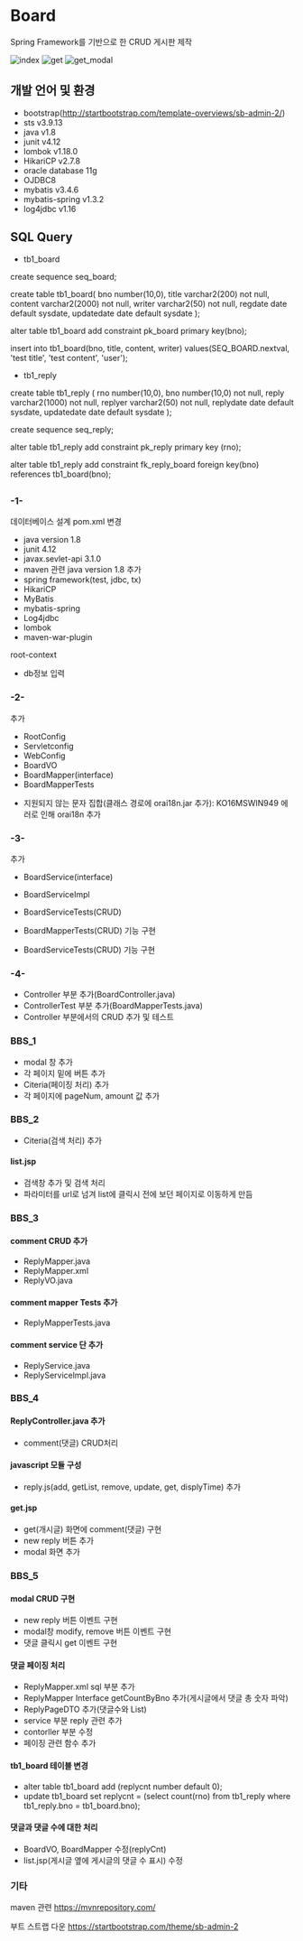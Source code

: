 # Board
Spring Framework를 기반으로 한 CRUD 게시판 제작

![index](https://user-images.githubusercontent.com/42952319/103534254-e3170480-4ed1-11eb-8ca1-3b2f5615dbce.PNG)
![get](https://user-images.githubusercontent.com/42952319/103534287-ee6a3000-4ed1-11eb-8187-2d7732ce0da8.PNG)
![get_modal](https://user-images.githubusercontent.com/42952319/103534304-f5913e00-4ed1-11eb-9edf-a32121ec5a1d.PNG)



## 개발 언어 및 환경
- bootstrap(http://startbootstrap.com/template-overviews/sb-admin-2/)
- sts v3.9.13
- java v1.8
- junit v4.12
- lombok v1.18.0
- HikariCP v2.7.8
- oracle database 11g
- OJDBC8
- mybatis v3.4.6
- mybatis-spring v1.3.2
- log4jdbc v1.16

## SQL Query
- tb1_board

create sequence seq_board;

create table tb1_board(
	bno number(10,0),
	title varchar2(200) not null,
	content varchar2(2000) not null,
	writer varchar2(50) not null,
	regdate date default sysdate,
	updatedate date default sysdate
);

alter table tb1_board add constraint pk_board
primary key(bno);

insert into tb1_board(bno, title, content, writer)
values(SEQ_BOARD.nextval, 'test title', 'test content', 'user');

- tb1_reply

create table tb1_reply (
rno number(10,0),
bno number(10,0) not null,
reply varchar2(1000) not null,
replyer varchar2(50) not null,
replydate date default sysdate,
updatedate date default sysdate
);

create sequence seq_reply;

alter table tb1_reply add constraint pk_reply primary key (rno);

alter table tb1_reply add constraint fk_reply_board
foreign key(bno) references tb1_board(bno);

##
### -1-

데이터베이스 설계
pom.xml
변경
- java version 1.8
- junit 4.12
- javax.sevlet-api 3.1.0
- maven 관련 java version 1.8
추가
- spring framework(test, jdbc, tx)
- HikariCP
- MyBatis
- mybatis-spring
- Log4jdbc
- lombok
- maven-war-plugin

root-context
- db정보 입력


### -2-
추가
- RootConfig
- Servletconfig
- WebConfig
- BoardVO
- BoardMapper(interface)
- BoardMapperTests

* 지원되지 않는 문자 집합(클래스 경로에 orai18n.jar 추가): KO16MSWIN949
	에러로 인해 orai18n 추가


### -3-
추가
- BoardService(interface)
- BoardServiceImpl
- BoardServiceTests(CRUD)


- BoardMapperTests(CRUD) 기능 구현
- BoardServiceTests(CRUD) 기능 구현


### -4-
- Controller 부분 추가(BoardController.java)
- ControllerTest 부분 추가(BoardMapperTests.java)
- Controller 부분에서의 CRUD 추가 및 테스트

### BBS_1
- modal 창 추가
- 각 페이지 밑에 버튼 추가
- Citeria(페이징 처리) 추가
- 각 페이지에 pageNum, amount 값 추가

### BBS_2
- Citeria(검색 처리) 추가
#### list.jsp
- 검색창 추가 및 검색 처리
- 파라미터를 url로 넘겨 list에 클릭시 전에 보던 페이지로 이동하게 만듬

### BBS_3
#### comment CRUD 추가
- ReplyMapper.java
- ReplyMapper.xml
- ReplyVO.java
#### comment mapper Tests 추가
- ReplyMapperTests.java
#### comment service 단 추가
- ReplyService.java
- ReplyServicelmpl.java

### BBS_4
#### ReplyController.java 추가
- comment(댓글) CRUD처리
#### javascript 모듈 구성
- reply.js(add, getList, remove, update, get, displyTime) 추가
#### get.jsp
- get(개시글) 화면에 comment(댓글) 구현
- new reply 버튼 추가
- modal 화면 추가

### BBS_5
#### modal CRUD 구현
- new reply 버튼 이벤트 구현
- modal창 modify, remove 버튼 이벤트 구현
- 댓글 클릭시 get 이벤트 구현
#### 댓글 페이징 처리
- ReplyMapper.xml sql 부분 추가
- ReplyMapper Interface getCountByBno 추가(게시글에서 댓글 총 숫자 파악)
- ReplyPageDTO 추가(댓글수와 List<ReplyVO>)
- service 부분 reply 관련 추가
- contorller 부분 수정
- 페이징 관련 함수 추가
#### tb1_board 테이블 변경
- alter table tb1_board add (replycnt number default 0);
- update tb1_board set replycnt = (select count(rno) from tb1_reply where tb1_reply.bno = tb1_board.bno);
#### 댓글과 댓글 수에 대한 처리
- BoardVO, BoardMapper 수정(replyCnt)
- list.jsp(게시글 옆에 게시글의 댓글 수 표시) 수정



### 기타
maven 관련 https://mvnrepository.com/

부트 스트랩 다운 https://startbootstrap.com/theme/sb-admin-2
